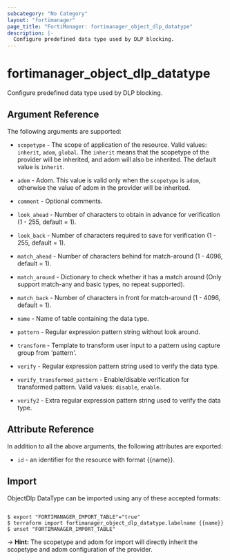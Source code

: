 ```yaml
---
subcategory: "No Category"
layout: "fortimanager"
page_title: "FortiManager: fortimanager_object_dlp_datatype"
description: |-
  Configure predefined data type used by DLP blocking.
---
```


# fortimanager_object_dlp_datatype
Configure predefined data type used by DLP blocking.

## Argument Reference


The following arguments are supported:

* `scopetype` - The scope of application of the resource. Valid values: `inherit`, `adom`, `global`. The `inherit` means that the scopetype of the provider will be inherited, and adom will also be inherited. The default value is `inherit`.
* `adom` - Adom. This value is valid only when the `scopetype` is `adom`, otherwise the value of adom in the provider will be inherited.

* `comment` - Optional comments.
* `look_ahead` - Number of characters to obtain in advance for verification (1 - 255, default = 1).
* `look_back` - Number of characters required to save for verification (1 - 255, default = 1).
* `match_ahead` - Number of characters behind for match-around (1 - 4096, default = 1).
* `match_around` - Dictionary to check whether it has a match around (Only support match-any and basic types, no repeat supported).
* `match_back` - Number of characters in front for match-around (1 - 4096, default = 1).
* `name` - Name of table containing the data type.
* `pattern` - Regular expression pattern string without look around.
* `transform` - Template to transform user input to a pattern using capture group from 'pattern'.
* `verify` - Regular expression pattern string used to verify the data type.
* `verify_transformed_pattern` - Enable/disable verification for transformed pattern. Valid values: `disable`, `enable`.

* `verify2` - Extra regular expression pattern string used to verify the data type.


## Attribute Reference

In addition to all the above arguments, the following attributes are exported:
* `id` - an identifier for the resource with format {{name}}.

## Import

ObjectDlp DataType can be imported using any of these accepted formats:
```

$ export "FORTIMANAGER_IMPORT_TABLE"="true"
$ terraform import fortimanager_object_dlp_datatype.labelname {{name}}
$ unset "FORTIMANAGER_IMPORT_TABLE"
```
-> **Hint:** The scopetype and adom for import will directly inherit the scopetype and adom configuration of the provider.
